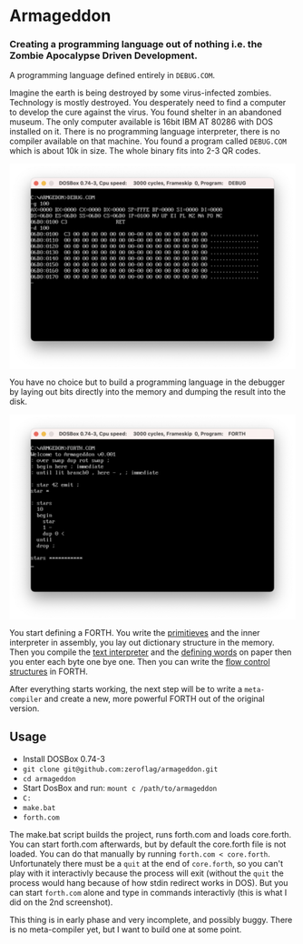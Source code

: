 # Armageddon

### Creating a programming language out of nothing i.e. the Zombie Apocalypse Driven Development.

A programming language defined entirely in `DEBUG.COM`.

Imagine the earth is being destroyed by some virus-infected zombies. Technology is mostly destroyed. You desperately need to find a computer to develop the cure against the virus. You found shelter in an abandoned museum. The only computer available is 16bit IBM AT 80286 with DOS installed on it. There is no programming language interpreter, there is no compiler available on that machine. You found a program called `DEBUG.COM` which is about 10k in size. The whole binary fits into 2-3 QR codes. 

<img src="imgs/debug.png" align="center">

You have no choice but to build a programming language in the debugger by laying out bits directly into the memory and dumping the result into the disk.

<img src="imgs/armageddon1.png" align="center">

You start defining a FORTH. You write the [primitieves](forth.asm#L103) and the inner interpreter in assembly, you lay out dictionary structure in the memory. Then you compile the [text interpreter](forth.asm#L55) and the [defining words](forth.asm#416) on paper then you enter each byte one bye one. Then you can write the [flow control structures](CORE.FTH) in FORTH. 

After everything starts working, the next step will be to write a `meta-compiler` and create a new, more powerful FORTH out of the original version.

## Usage

 * Install DOSBox 0.74-3
 * `git clone git@github.com:zeroflag/armageddon.git`
 * `cd armageddon`
 * Start DosBox and run: `mount c /path/to/armageddon`
 * `C:`
 * `make.bat`
 * `forth.com`
 
 The make.bat script builds the project, runs forth.com and loads core.forth. You can start forth.com afterwards, but by default the core.forth file is not loaded.
 You can do that manually by running `forth.com < core.forth`. Unfortunately there must be a `quit` at the end of `core.forth`, so you can't play with it interactivly because the process will exit (without the `quit` the process would hang because of how stdin redirect works in DOS). But you can start `forth.com` alone and type in commands interactivly (this is what I did on the 2nd screenshot).
 
 This thing is in early phase and very incomplete, and possibly buggy. There is no meta-compiler yet, but I want to build one at some point.
 
